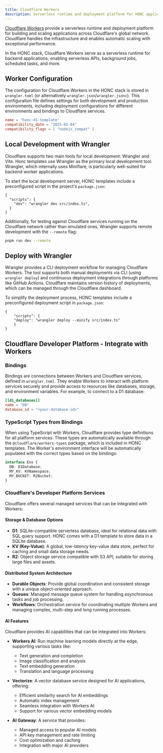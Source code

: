 ```yaml
---
title: Cloudflare Workers
description: Serverless runtime and deployment platform for HONC applications
---
```


[Cloudflare Workers](https://workers.cloudflare.com/) provide a serverless runtime and deployment platform for building and scaling applications across Cloudflare's global network.
Cloudflare handles the infrastructure and enables automatic scaling with exceptional performance.

In the HONC stack, Cloudflare Workers serve as a serverless runtime for backend applications, enabling serverless APIs, background jobs, scheduled tasks, and more.

## Worker Configuration
The configuration for Cloudflare Workers in the HONC stack is stored in `wrangler.toml` (or alternatively `wrangler.json`/`wrangler.jsonc`). This configuration file defines settings for both development and production environments, including deployment configurations for different environments and bindings to Cloudflare services.

```toml
name = "honc-d1-template"
compatibility_date = "2025-02-04"
compatibility_flags = [ "nodejs_compat" ]
```

## Local Development with Wrangler
Cloudflare supports two main tools for local development: Wrangler and Vite. Honc templates use Wrangler as the primary local development tool. Wrangler, which internally uses Miniflare, is particularly well-suited for backend worker applications. 

To start the local development server, HONC templates include a preconfigured script in the project's `package.json`:

```json, title="package.json"
{
  "scripts": {
    "dev": "wrangler dev src/index.ts",
  }
}
```

Additionally, for testing against Cloudflare services running on the Cloudflare network rather than emulated ones, Wrangler supports remote development with the `--remote` flag:
```bash
pnpm run dev --remote
```


## Deploy with Wrangler

Wrangler provides a CLI deployment workflow for managing Cloudflare Workers. The tool supports both manual deployments via CLI (using `wrangler deploy`) and continuous deployment integrations through platforms like GitHub Actions. Cloudflare maintains version history of deployments, which can be managed through the Cloudflare dashboard.

To simplify the deployment process, HONC templates include a preconfigured deployment script in `package.json`:
```json, title="package.json"
{
    "scripts": {
    "deploy": "wrangler deploy --minify src/index.ts"
    }
}
```


## Cloudflare Developer Platform - Integrate with Workers

### Bindings

Bindings are connections between Workers and Cloudflare services, defined in `wrangler.toml`. They enable Workers to interact with platform services securely and provide access to resources like databases, storage, and environment variables. For example, to connect to a D1 database:

```toml
[[d1_databases]]
name = "DB"
database_id = "<your-database-id>"
```

### TypeScript Types from Bindings

When using TypeScript with Workers, Cloudflare provides type definitions for all platform services. These types are automatically available through the `@cloudflare/workers-types` package, which is included in HONC templates. The Worker's environment interface will be automatically populated with the correct types based on the bindings:

```typescript
interface Env {
  DB: D1Database;
  MY_KV: KVNamespace;
  MY_BUCKET: R2Bucket;
}
```

### Cloudflare's Developer Platform Services

Cloudflare offers several managed services that can be integrated with Workers:

#### Storage & Database Options
- **D1**: SQLite-compatible serverless database, ideal for relational data with SQL query support. HONC comes with a D1 template to store data in a SQLite database.
- **KV (Key-Value)**: A global, low-latency key-value data store, perfect for caching and small data storage needs.
- **R2**: Object storage service compatible with S3 API, suitable for storing large files and assets.

#### Distributed System Architecture
- **Durable Objects**: Provide global coordination and consistent storage with a unique object-oriented approach.
- **Queues**: Managed message queue system for handling asynchronous tasks and job processing.
- **Workflows**: Orchestration service for coordinating multiple Workers and managing complex, multi-step and long running processes.

#### AI Features
Cloudflare provides AI capabilities that can be integrated into Workers:

- **Workers AI**: Run machine learning models directly at the edge, supporting various tasks like:
  - Text generation and completion
  - Image classification and analysis
  - Text embedding generation
  - Translation and language processing

- **Vectorize**: A vector database service designed for AI applications, offering:
  - Efficient similarity search for AI embeddings
  - Automatic index management
  - Seamless integration with Workers AI
  - Support for various vector embedding models

- **AI Gateway**: A service that provides:
  - Managed access to popular AI models
  - API key management and rate limiting
  - Cost optimization and caching
  - Integration with major AI providers

